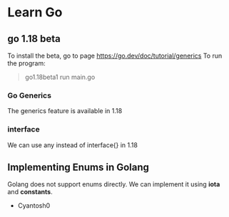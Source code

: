 # Learn Go

## go 1.18 beta
To install the beta, go to page https://go.dev/doc/tutorial/generics
To run the program:
> go1.18beta1 run main.go

### Go Generics
The generics feature is available in 1.18 

### interface
We can use any instead of interface{} in 1.18


## Implementing Enums in Golang
Golang does not support enums directly. We can implement it using <b>iota</b> and <b>constants</b>.

- Cyantosh0

